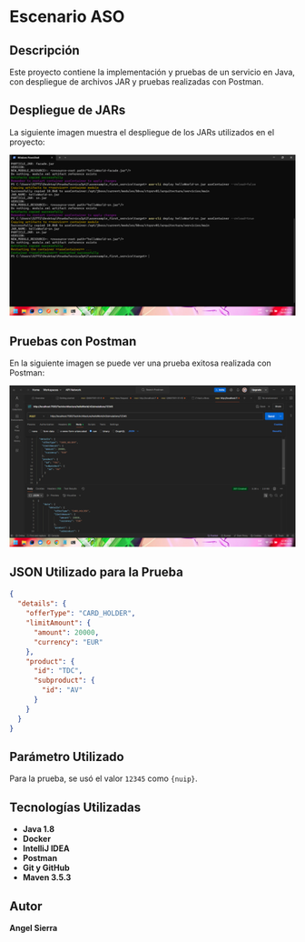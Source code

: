 # Escenario ASO

## Descripción

Este proyecto contiene la implementación y pruebas de un servicio en Java, con despliegue de archivos JAR y pruebas realizadas con Postman.

## Despliegue de JARs

La siguiente imagen muestra el despliegue de los JARs utilizados en el proyecto:

![Despliegue de JARs](Captura%20de%20pantalla%20(27).png)

## Pruebas con Postman

En la siguiente imagen se puede ver una prueba exitosa realizada con Postman:

![Prueba con Postman](Captura%20de%20pantalla%20(28).png)

## JSON Utilizado para la Prueba

```json
{
  "details": {
    "offerType": "CARD_HOLDER",
    "limitAmount": {
      "amount": 20000,
      "currency": "EUR"
    },
    "product": {
      "id": "TDC",
      "subproduct": {
        "id": "AV"
      }
    }
  }
}
```

## Parámetro Utilizado

Para la prueba, se usó el valor `12345` como `{nuip}`.

## Tecnologías Utilizadas

- **Java 1.8**
- **Docker**
- **IntelliJ IDEA**
- **Postman**
- **Git y GitHub**
- **Maven 3.5.3**

## Autor

**Angel Sierra**


